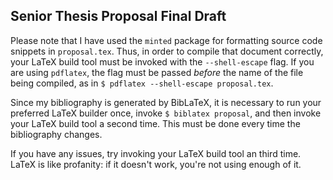 Senior Thesis Proposal Final Draft
------------------------------------

Please note that I have used the `minted` package for formatting source code snippets in `proposal.tex`. Thus, in order to compile that document correctly, your LaTeX build tool must be invoked with the `--shell-escape` flag. If you are using `pdflatex`, the flag must be passed _before_ the name of the file being compiled, as in `$ pdflatex --shell-escape proposal.tex`.

Since my bibliography is generated by BibLaTeX, it is necessary to run your preferred LaTeX builder once, invoke `$ biblatex proposal`, and then invoke your LaTeX build tool a second time. This must be done every time the bibliography changes.

If you have any issues, try invoking your LaTeX build tool an third time. LaTeX is like profanity: if it doesn't work, you're not using enough of it.
